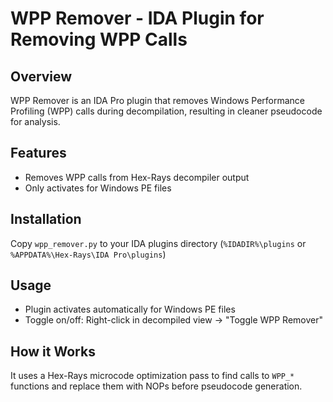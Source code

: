 # WPP Remover - IDA Plugin for Removing WPP Calls

## Overview

WPP Remover is an IDA Pro plugin that removes Windows Performance Profiling (WPP) calls during decompilation, resulting in cleaner pseudocode for analysis.

## Features

- Removes WPP calls from Hex-Rays decompiler output
- Only activates for Windows PE files

## Installation

Copy `wpp_remover.py` to your IDA plugins directory (`%IDADIR%\plugins` or `%APPDATA%\Hex-Rays\IDA Pro\plugins`)

## Usage

- Plugin activates automatically for Windows PE files
- Toggle on/off: Right-click in decompiled view → "Toggle WPP Remover"

## How it Works

It uses a Hex-Rays microcode optimization pass to find calls to `WPP_*` functions and replace them with NOPs before pseudocode generation.
